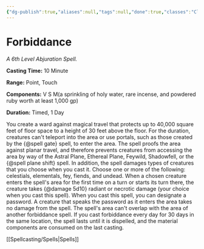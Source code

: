 ```yaml
---
{"dg-publish":true,"aliases":null,"tags":null,"done":true,"classes":"Cleric,","spellLevel":6,"school":"Abjuration","source":"PHB","permalink":"/spells/forbiddance/","dgHomeLink":false,"dgPassFrontmatter":true}
---
```


# Forbiddance
*A 6th Level Abjuration Spell.*

**Casting Time:** 10 Minute

**Range:** Point, Touch

**Components:** V S M(a sprinkling of holy water, rare incense, and powdered ruby worth at least 1,000 gp)

**Duration:** Timed, 1 Day

You create a ward against magical travel that protects up to 40,000 square feet of floor space to a height of 30 feet above the floor. For the duration, creatures can't teleport into the area or use portals, such as those created by the {@spell gate} spell, to enter the area. The spell proofs the area against planar travel, and therefore prevents creatures from accessing the area by way of the Astral Plane, Ethereal Plane, Feywild, Shadowfell, or the {@spell plane shift} spell.
In addition, the spell damages types of creatures that you choose when you cast it. Choose one or more of the following: celestials, elementals, fey, fiends, and undead. When a chosen creature enters the spell's area for the first time on a turn or starts its turn there, the creature takes {@damage 5d10} radiant or necrotic damage (your choice when you cast this spell).
When you cast this spell, you can designate a password. A creature that speaks the password as it enters the area takes no damage from the spell.
The spell's area can't overlap with the area of another forbiddance spell. If you cast forbiddance every day for 30 days in the same location, the spell lasts until it is dispelled, and the material components are consumed on the last casting.

[[Spellcasting/Spells|Spells]]
